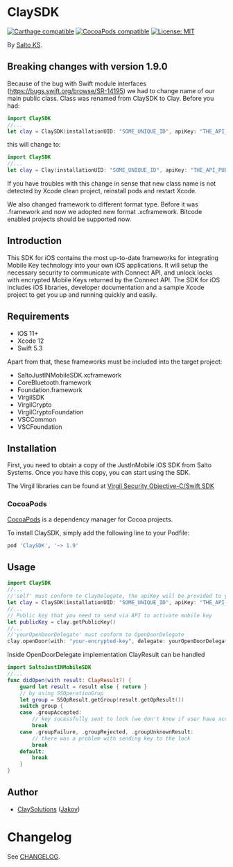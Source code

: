 # ClaySDK

<p align="left">
<a href="https://github.com/Carthage/Carthage"><img src="https://img.shields.io/badge/Carthage-compatible-4BC51D.svg?style=flat" alt="Carthage compatible" /></a>
<a href="https://cocoapods.org/pods/ClaySDK"><img src="https://img.shields.io/cocoapods/v/ClaySDK.svg" alt="CocoaPods compatible" /></a>
<a href="https://raw.githubusercontent.com/jakov-clay/ClaySDK/master/LICENSE"><img src="http://img.shields.io/badge/license-MIT-blue.svg?style=flat" alt="License: MIT" /></a>
</p>

By [Salto KS](https://saltoks.com/).

## Breaking changes with version 1.9.0
Because of the bug with Swift module interfaces (https://bugs.swift.org/browse/SR-14195) we had to change name of our main public class. Class was renamed from ClaySDK to Clay.
Before you had:
```swift
import ClaySDK
//...
let clay = ClaySDK(installationUID: "SOME_UNIQUE_ID", apiKey: "THE_API_PUBLIC_KEY", delegate: self)
```
this will change to:
```swift
import ClaySDK
//...
let clay = Clay(installationUID: "SOME_UNIQUE_ID", apiKey: "THE_API_PUBLIC_KEY", delegate: self)
```
If you have troubles with this change in sense that new class name is not detected by Xcode clean project, reinstall pods and restart Xcode.

We also changed framework to different format type. Before it was .framework and now we adopted new format .xcframework.
Bitcode enabled projects should be supported now.

## Introduction

This SDK for iOS contains the most up-to-date frameworks for integrating Mobile Key technology into your own iOS applications. It will setup the necessary security to communicate with Connect API, and unlock locks with encrypted Mobile Keys returned by the Connect API. The SDK for iOS includes iOS libraries, developer documentation and a sample Xcode project to get you up and running quickly and easily.

## Requirements

* iOS 11+
* Xcode 12
* Swift 5.3

Apart from that, these frameworks must be included into the target project:

- SaltoJustINMobileSDK.xcframework
- CoreBluetooth.framework
- Foundation.framework
- VirgilSDK
- VirgilCrypto
- VirgilCryptoFoundation
- VSCCommon
- VSCFoundation

## Installation

First, you need to obtain a copy of the JustInMobile iOS SDK from Salto Systems. Once you have this copy, you can start using the SDK.

The Virgil libraries can be found at [Virgil Security Objective-C/Swift SDK](https://github.com/VirgilSecurity/virgil-sdk-x)

### CocoaPods

[CocoaPods](https://cocoapods.org/) is a dependency manager for Cocoa projects.

To install ClaySDK, simply add the following line to your Podfile:

```ruby
pod 'ClaySDK', '~> 1.9'
```

## Usage

```swift
import ClaySDK
//...
//'self' must conform to ClayDelegate, the apiKey will be provided to you
let clay = ClaySDK(installationUID: "SOME_UNIQUE_ID", apiKey: "THE_API_PUBLIC_KEY", delegate: self)
//...
// Public key that you need to send via API to activate mobile key
let publicKey = clay.getPublicKey()
//...
//'yourOpenDoorDelegate' must conform to OpenDoorDelegate
clay.openDoor(with: "your-encrypted-key", delegate: yourOpenDoorDelegate)
```
Inside OpenDoorDelegate implementation ClayResult can be handled
```swift
import SaltoJustINMobileSDK
//...
func didOpen(with result: ClayResult?) {
    guard let result = result else { return }
    // by using SSOperationGrup
    let group = SSOpResult.getGroup(result.getOpResult())
    switch group {
    case .groupAccepted: 
        // key sucessfully sent to lock (we don't know if user have access, access is indicated by light of the lock)
        break
    case .groupFailure, .groupRejected, .groupUnknownResult:
        // there was a problem with sending key to the lock
        break
    default:
        break
    }
}
```

## Author

* [ClaySolutions](https://github.com/ClaySolutions) ([Jakov](https://github.com/jakov-clay))

# Changelog

See [CHANGELOG](CHANGELOG.md).
